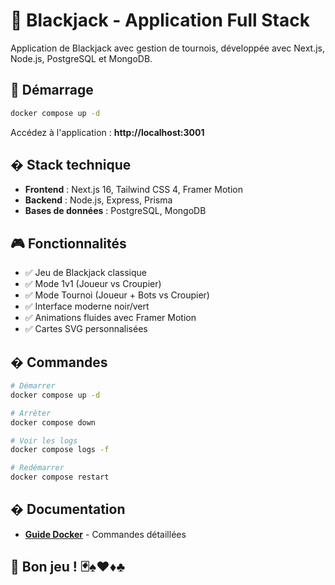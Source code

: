 # 🎲 Blackjack - Application Full Stack

Application de Blackjack avec gestion de tournois, développée avec Next.js, Node.js, PostgreSQL et MongoDB.

## 🚀 Démarrage

```bash
docker compose up -d
```

Accédez à l'application : **http://localhost:3001**

## � Stack technique

- **Frontend** : Next.js 16, Tailwind CSS 4, Framer Motion
- **Backend** : Node.js, Express, Prisma
- **Bases de données** : PostgreSQL, MongoDB

## 🎮 Fonctionnalités

- ✅ Jeu de Blackjack classique
- ✅ Mode 1v1 (Joueur vs Croupier)
- ✅ Mode Tournoi (Joueur + Bots vs Croupier)
- ✅ Interface moderne noir/vert
- ✅ Animations fluides avec Framer Motion
- ✅ Cartes SVG personnalisées

## �️ Commandes

```bash
# Démarrer
docker compose up -d

# Arrêter
docker compose down

# Voir les logs
docker compose logs -f

# Redémarrer
docker compose restart
```

## � Documentation

- **[Guide Docker](./DOCKER.md)** - Commandes détaillées

## 🎲 Bon jeu ! 🃏♠♥♦♣
